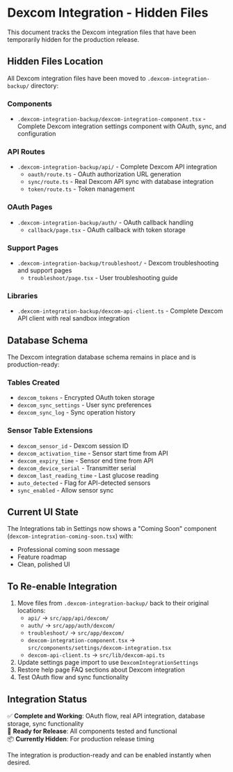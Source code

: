 # Dexcom Integration - Hidden Files

This document tracks the Dexcom integration files that have been temporarily hidden for the production release.

## Hidden Files Location

All Dexcom integration files have been moved to `.dexcom-integration-backup/` directory:

### Components
- `.dexcom-integration-backup/dexcom-integration-component.tsx` - Complete Dexcom integration settings component with OAuth, sync, and configuration

### API Routes  
- `.dexcom-integration-backup/api/` - Complete Dexcom API integration
  - `oauth/route.ts` - OAuth authorization URL generation
  - `sync/route.ts` - Real Dexcom API sync with database integration
  - `token/route.ts` - Token management

### OAuth Pages
- `.dexcom-integration-backup/auth/` - OAuth callback handling
  - `callback/page.tsx` - OAuth callback with token storage

### Support Pages
- `.dexcom-integration-backup/troubleshoot/` - Dexcom troubleshooting and support pages
  - `troubleshoot/page.tsx` - User troubleshooting guide

### Libraries
- `.dexcom-integration-backup/dexcom-api-client.ts` - Complete Dexcom API client with real sandbox integration

## Database Schema

The Dexcom integration database schema remains in place and is production-ready:

### Tables Created
- `dexcom_tokens` - Encrypted OAuth token storage
- `dexcom_sync_settings` - User sync preferences
- `dexcom_sync_log` - Sync operation history

### Sensor Table Extensions
- `dexcom_sensor_id` - Dexcom session ID
- `dexcom_activation_time` - Sensor start time from API
- `dexcom_expiry_time` - Sensor end time from API  
- `dexcom_device_serial` - Transmitter serial
- `dexcom_last_reading_time` - Last glucose reading
- `auto_detected` - Flag for API-detected sensors
- `sync_enabled` - Allow sensor sync

## Current UI State

The Integrations tab in Settings now shows a "Coming Soon" component (`dexcom-integration-coming-soon.tsx`) with:
- Professional coming soon message
- Feature roadmap
- Clean, polished UI

## To Re-enable Integration

1. Move files from `.dexcom-integration-backup/` back to their original locations:
   - `api/` → `src/app/api/dexcom/`
   - `auth/` → `src/app/auth/dexcom/`  
   - `troubleshoot/` → `src/app/dexcom/`
   - `dexcom-integration-component.tsx` → `src/components/settings/dexcom-integration.tsx`
   - `dexcom-api-client.ts` → `src/lib/dexcom-api.ts`
2. Update settings page import to use `DexcomIntegrationSettings`
3. Restore help page FAQ sections about Dexcom integration
4. Test OAuth flow and sync functionality

## Integration Status

✅ **Complete and Working**: OAuth flow, real API integration, database storage, sync functionality  
🚀 **Ready for Release**: All components tested and functional  
📦 **Currently Hidden**: For production release timing  

The integration is production-ready and can be enabled instantly when desired.